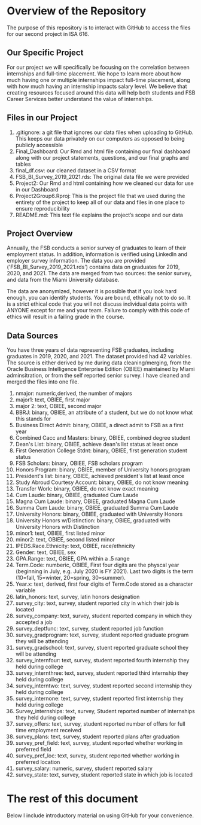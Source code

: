 # Overview of the Repository

The purpose of this repository is to interact with GitHub to access the files for our second project in ISA 616.

## Our Specific Project

For our project we will specifically be focusing on the correlation between internships and full-time placement. We hope to learn more about how much having one or multiple internships impact full-time placement, along with how much having an internship impacts salary level. We believe that creating resources focused around this data will help both students and FSB Career Services better understand the value of internships.

## Files in our Project

1.	.gitignore: a git file that ignores our data files when uploading to GitHub. This keeps our data privately on our computers as opposed to being publicly accessible
2.	Final_Dashboard: Our Rmd and html file containing our final dashboard along with our project statements, questions, and our final graphs and tables
3.	final_df.csv: our cleaned dataset in a CSV format
4.	FSB_BI_Survey_2019_2021.rds: The original data file we were provided
5.	Project2: Our Rmd and html containing how we cleaned our data for use in our Dashboard
6.	Project2Group6.Rproj: This is the project file that we used during the entirety of the project to keep all of our data and files in one place to ensure reproducibility
7.	README.md: This text file explains the project’s scope and our data

## Project Overview

Annually, the FSB conducts a senior survey of graduates to learn of their employment status.  In addition, information is verified using LinkedIn and employer survey information.  The data you are provided ('FSB_BI_Survey_2019_2021.rds') contains data on graduates for 2019, 2020, and 2021.  The data are merged from two sources:  the senior survey, and data from the Miami University database.  

The data are anonymized, however it is possible that if you look hard enough, you can identify students.  You are bound, ethically not to do so.  It is a strict ethical code that you will not discuss individual data points with ANYONE except for me and your team.  Failure to comply with this code of ethics will result in a failing grade in the course.  

## Data Sources

You have three years of data representing FSB graduates, including graduates in 2019, 2020, and 2021.  The dataset provided had 42 variables.  The source is either derived by me during data cleaning/merging, from the Oracle Business Intelligence Enterprise Edition (OBIEE) maintained by Miami adminsitration, or from the self reported senior survey.  I have cleaned and merged the files into one file.  

1.  nmajor: numeric,derived, the number of majors 
2.  major1: text, OBIEE, first major
3.  major 2: text, OBIEE, second major
4.  BBRJ: binary, OBIEE, an attribute of a student, but we do not know what this stands for
5.  Business Direct Admit: binary, OBIEE, a direct admit to FSB as a first year
6.  Combined Cacc and Masters: binary, OBIEE, combined degree student
7.  Dean's List: binary, OBIEE, achieve dean's list status at least once
8.  First Generation College Stdnt: binary, OBIEE, first generation student status
9.  FSB Scholars: binary, OBIEE, FSB scholars program
10.  Honors Program: binary, OBIEE, member of University honors program
11.  President's list: binary, OBIEE, achieved president's list at least once
12.  Study Abroud Courtesy Account: binary, OBIEE, do not know meaning
13.  Transfer Work: binary, OBIEE, do not know exact meaning
14.  Cum Laude: binary, OBIEE, graduated Cum Laude
15.  Magna Cum Laude: binary, OBIEE, graduated Magna Cum Laude
16.  Summa Cum Laude: binary, OBIEE, graduated Summa Cum Laude
17.  University Honors: binary, OBIEE, graduated with University Honors
18.  University Honors w/Distinction: binary, OBIEE, graduated with University Honors with Distinction
19.  minor1: text, OBIEE, first listed minor
20.  minor2: text, OBIEE, second listed minor
21.  IPEDS.Race.Ethnicity: text, OBIEE, race/ethnicity
22.  Gender: text, OBIEE, sex
23.  GPA.Range: text, OBIEE, GPA within a .5 range
24.  Term.Code: numberic, OBIEE, First four digits are the physcal year (beginning in July, e.g. July 2020 is FY 2021).  Last two digits is the term (10=fall, 15=winter, 20=spring, 30=summer).
25.  Year.x: text, derived, first four digits of Term.Code stored as a character variable
26.  latin_honors: text, survey, latin honors designation
27.  survey_city: text, survey, student reported city in which their job is located
28.  survey_company: text, survey, student reported company in which they accepted a job
29.  survey_deptfunc: text, survey, student reported job function
30.  survey_gradprogram: text, survey, student reported graduate program they will be attending
31.  survey_gradschool: text, survey, stuent reported graduate school they will be attending
32.  survey_internfour: text, survey, student reported fourth internship they held during college
33.  survey_internthree: text, survey, student reported third internship they held during college
34.  survey_interntwo: text, survey, student reported second internship they held during college
35.  survey_internone: text, survey, student reported first internship they held during college
36.  Survey_internships: text, survey, Student reported number of internships they held during college
37.  survey_offers: text, survey, student reported number of offers for full time employment received
38.  survey_plans: text, survey, student reported plans after graduation
39.  survey_pref_field: text, survey, student reported whether working in preferred field
40.  survey_pref_loc: text, survey, student reported whether working in preferred location
41.  survey_salary: numeric, survey, student reported salary
42.  survey_state: text, survey, student reported state in which job is located

# The rest of this document

Below I include introductory material on using GitHub for your convenience.


